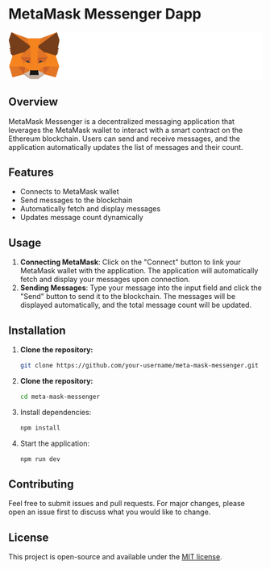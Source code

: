 # MetaMask Messenger Dapp
![Hamster Kombat](./public/images/metamask.svg)
## Overview

MetaMask Messenger is a decentralized messaging application that leverages the MetaMask wallet to interact with a smart contract on the Ethereum blockchain. Users can send and receive messages, and the application automatically updates the list of messages and their count.

## Features

- Connects to MetaMask wallet
- Send messages to the blockchain
- Automatically fetch and display messages
- Updates message count dynamically
## Usage

1. **Connecting MetaMask**:
   Click on the "Connect" button to link your MetaMask wallet with the application.
   The application will automatically fetch and display your messages upon connection.
2. **Sending Messages**:
   Type your message into the input field and click the "Send" button to send it to the blockchain.
   The messages will be displayed automatically, and the total message count will be updated.


## Installation

1. **Clone the repository:**

   ```bash
   git clone https://github.com/your-username/meta-mask-messenger.git
2. **Clone the repository:**

   ```bash
   cd meta-mask-messenger
3. Install dependencies:

   ```bash
   npm install

4. Start the application:

   ```bash
   npm run dev

## Contributing
Feel free to submit issues and pull requests. For major changes, please open an issue first to discuss what you would like to change.

## License
This project is open-source and available under the [MIT license](https://opensource.org/licenses/MIT).


